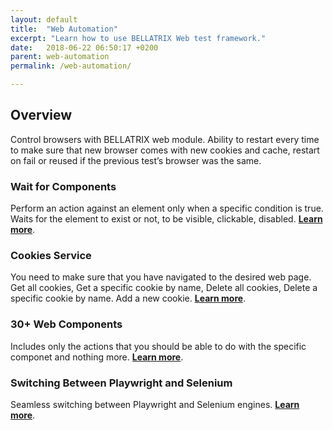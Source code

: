 ```yaml
---
layout: default
title:  "Web Automation"
excerpt: "Learn how to use BELLATRIX Web test framework."
date:   2018-06-22 06:50:17 +0200
parent: web-automation
permalink: /web-automation/

---
```

Overview
--------
Control browsers with BELLATRIX web module. Ability to restart every time to make sure that new browser comes with new cookies and cache, restart on fail or reused if the previous test’s browser was the same.


### Wait for Components ###
Perform an action against an element only when a specific condition is true. Waits for the element to exist or not, to be visible, clickable, disabled. [**Learn more**](/wait-for-components.md).

### Cookies Service ###
You need to make sure that you have navigated to the desired web page. Get all cookies, Get a specific cookie by name, Delete all cookies, Delete a specific cookie by name. Add a new cookie. [**Learn more**](cookies-service).

### 30+ Web Components ###
Includes only the actions that you should be able to do with the specific componet and nothing more.
[**Learn more**](web-components).

### Switching Between Playwright and Selenium ###
Seamless switching between Playwright and Selenium engines.
[**Learn more**](selenium-and-playwright).

<!-- ### Web Extendability ###
Execute your code on each element action, add additional logic to core framework methods and easily set anything to file configuration. Check all extensibility options:

- [**Plugin hooks**](extensibility-test-workflow-hooks)
- [**Plugins**](extensibility-custom-test-workflow-plugins)
- [**Component action hooks**](extensibility-component-action-hooks)
- [**Extend existing components**](extensibility-extend-existing-components) -->







